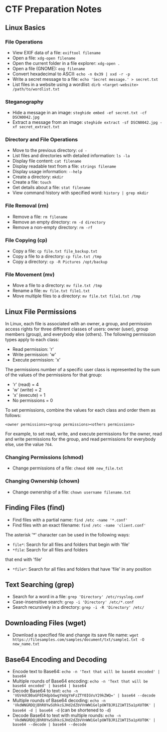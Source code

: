 # CTF Preparation Notes

## Linux Basics

### File Operations

- View EXIF data of a file: `exiftool filename`
- Open a file: `xdg-open filename`
- Open the current folder in a file explorer: `xdg-open .`
- Open a file (GNOME): `eog filename`
- Convert hexadecimal to ASCII: `echo -n 0x39 | xxd -r -p`
- Write a secret message to a file: `echo 'Secret message.' > secret.txt`
- List files in a website using a wordlist: `dirb <target-website> /path/to/wordlist.txt`

### Steganography

- Hide a message in an image: `steghide embed -ef secret.txt -cf DSCN0042.jpg`
- Extract a message from an image: `steghide extract -sf DSCN0042.jpg -xf secret_extract.txt`

### Directory and File Operations

- Move to the previous directory: `cd -`
- List files and directories with detailed information: `ls -la`
- Display file content: `cat filename`
- Display readable text from a file: `strings filename`
- Display usage information: `--help`
- Create a directory: `mkdir`
- Create a file: `touch`
- Get details about a file: `stat filename`
- View command history with specified word: `history | grep mkdir`

### File Removal (rm)

- Remove a file: `rm filename`
- Remove an empty directory: `rm -d directory`
- Remove a non-empty directory: `rm -rf`

### File Copying (cp)

- Copy a file: `cp file.txt file_backup.txt`
- Copy a file to a directory: `cp file.txt /tmp`
- Copy a directory: `cp -R Pictures /opt/backup`

### File Movement (mv)

- Move a file to a directory: `mv file.txt /tmp`
- Rename a file: `mv file.txt file1.txt`
- Move multiple files to a directory: `mv file.txt file1.txt /tmp`

## Linux File Permissions

In Linux, each file is associated with an owner, a group, and permission access rights for three different classes of users: owner (user), group members (group), and everybody else (others). The following permission types apply to each class:

- Read permission: 'r'
- Write permission: 'w'
- Execute permission: 'x'

The permissions number of a specific user class is represented by the sum of the values of the permissions for that group:

- 'r' (read) = 4
- 'w' (write) = 2
- 'x' (execute) = 1
- No permissions = 0

To set permissions, combine the values for each class and order them as follows:

`<owner permissions><group permissions><others permissions>`

For example, to set read, write, and execute permissions for the owner, read and write permissions for the group, and read permissions for everybody else, use the value `764`.

### Changing Permissions (chmod)

- Change permissions of a file: `chmod 600 new_file.txt`

### Changing Ownership (chown)

- Change ownership of a file: `chown username filename.txt`

## Finding Files (find)

- Find files with a partial name: `find /etc -name '*.conf'`
- Find files with an exact filename: `find /etc -name 'client.conf'`

The asterisk '*' character can be used in the following ways:

- `file*`: Search for all files and folders that begin with 'file'
- `*file`: Search for all files and folders

 that end with 'file'
- `*file*`: Search for all files and folders that have 'file' in any position

## Text Searching (grep)

- Search for a word in a file: `grep 'Directory' /etc/rsyslog.conf`
- Case-insensitive search: `grep -i 'Directory' /etc/*.conf`
- Search recursively in a directory: `grep -i -R 'Directory' /etc/`

## Downloading Files (wget)

- Download a specified file and change its save file name: `wget https://filesamples.com/samples/document/txt/sample1.txt -O new_name.txt`

## Base64 Encoding and Decoding

- Encode text to Base64: `echo -n 'Text that will be base64 encoded' | base64`
- Multiple rounds of Base64 encoding: `echo -n 'Text that will be base64 encoded' | base64 | base64`
- Decode Base64 to text: `echo -n 'VGV4dCB0aGF0IHdpbGwgYmUgYmFzZTY0IGVuY29kZWQ=' | base64 --decode`
- Multiple rounds of Base64 decoding: `echo -n 'VkdWNGRDQjBhR0YwSUhkcGJHd2dZbVVnWW1GelpUWTBJR1Z1WTI5a1pXUT0K' | base64 -d | base64 -d` (can be shortened to `-d`)
- Decode Base64 to text with multiple rounds: `echo -n 'VkdWNGRDQjBhR0YwSUhkcGJHd2dZbVVnWW1GelpUWTBJR1Z1WTI5a1pXUT0K' | base64 --decode | base64 --decode`

